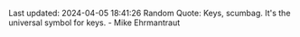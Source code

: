 Last updated: 2024-04-05 18:41:26
Random Quote: Keys, scumbag. It's the universal symbol for keys. - Mike Ehrmantraut